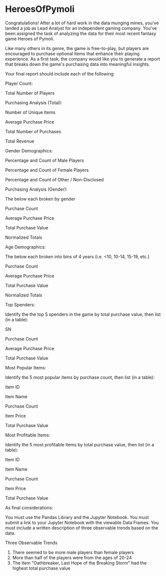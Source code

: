 # HeroesOfPymoli

Congratulations! After a lot of hard work in the data munging mines, you've landed a job as Lead Analyst for an independent gaming company. You've been assigned the task of analyzing the data for their most recent fantasy game Heroes of Pymoli.

Like many others in its genre, the game is free-to-play, but players are encouraged to purchase optional items that enhance their playing experience. As a first task, the company would like you to generate a report that breaks down the game's purchasing data into meaningful insights.

Your final report should include each of the following:


Player Count:

Total Number of Players



Purchasing Analysis (Total):


Number of Unique Items

Average Purchase Price

Total Number of Purchases

Total Revenue



Gender Demographics:


Percentage and Count of Male Players

Percentage and Count of Female Players

Percentage and Count of Other / Non-Disclosed



Purchasing Analysis (Gender):


The below each broken by gender


Purchase Count

Average Purchase Price

Total Purchase Value

Normalized Totals





Age Demographics:


The below each broken into bins of 4 years (i.e. <10, 10-14, 15-19, etc.)


Purchase Count

Average Purchase Price

Total Purchase Value

Normalized Totals





Top Spenders:


Identify the the top 5 spenders in the game by total purchase value, then list (in a table):


SN

Purchase Count

Average Purchase Price

Total Purchase Value





Most Popular Items:


Identify the 5 most popular items by purchase count, then list (in a table):


Item ID

Item Name

Purchase Count

Item Price

Total Purchase Value





Most Profitable Items:


Identify the 5 most profitable items by total purchase value, then list (in a table):


Item ID

Item Name

Purchase Count

Item Price

Total Purchase Value




As final considerations:


You must use the Pandas Library and the Jupyter Notebook.
You must submit a link to your Jupyter Notebook with the viewable Data Frames.
You must include a written description of three observable trends based on the data.

Three Observable Trends
1) There seemed to be more male players than female players
2) More than half of the players were from the ages of 20-24
3) The item "Oathbreaker, Last Hope of the Breaking Storm" had the highest total purchase value
